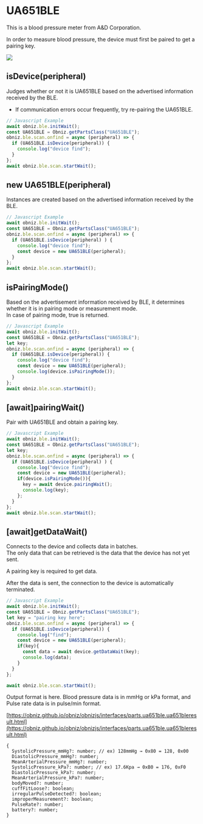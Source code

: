 # UA651BLE
This is a blood pressure meter from A&D Corporation.


In order to measure blood pressure, the device must first be paired to get a pairing key.  

![](./image.jpg)

## isDevice(peripheral)

Judges whether or not it is UA651BLE based on the advertised information received by the BLE.

* If communication errors occur frequently, try re-pairing the UA651BLE.

```javascript
// Javascript Example
await obniz.ble.initWait();
const UA651BLE = Obniz.getPartsClass("UA651BLE");
obniz.ble.scan.onfind = async (peripheral) => {
  if (UA651BLE.isDevice(peripheral)) {
    console.log("device find");
  }
};
await obniz.ble.scan.startWait();

```

## new UA651BLE(peripheral)

Instances are created based on the advertised information received by the BLE.

```javascript
// Javascript Example
await obniz.ble.initWait();
const UA651BLE = Obniz.getPartsClass("UA651BLE");
obniz.ble.scan.onfind = async (peripheral) => {
  if (UA651BLE.isDevice(peripheral) ) {
    console.log("device find");
    const device = new UA651BLE(peripheral);
  }
};
await obniz.ble.scan.startWait();

```

## isPairingMode()

Based on the advertisement information received by BLE, it determines whether it is in pairing mode or measurement mode.  
In case of pairing mode, true is returned.

```javascript
// Javascript Example
await obniz.ble.initWait();
const UA651BLE = Obniz.getPartsClass("UA651BLE");
let key;
obniz.ble.scan.onfind = async (peripheral) => {
  if (UA651BLE.isDevice(peripheral)) {
    console.log("device find");
    const device = new UA651BLE(peripheral);
    console.log(device.isPairingMode());
  }
};
await obniz.ble.scan.startWait();
```

## [await]pairingWait()

Pair with UA651BLE and obtain a pairing key.

```javascript
// Javascript Example
await obniz.ble.initWait();
const UA651BLE = Obniz.getPartsClass("UA651BLE");
let key;
obniz.ble.scan.onfind = async (peripheral) => {
  if (UA651BLE.isDevice(peripheral) ) {
    console.log("device find");
    const device = new UA651BLE(peripheral);
    if(device.isPairingMode()){
      key = await device.pairingWait();
      console.log(key);
    };
  }
};
await obniz.ble.scan.startWait();

```


## [await]getDataWait()

Connects to the device and collects data in batches.  
The only data that can be retrieved is the data that the device has not yet sent.  

A pairing key is required to get data.  

After the data is sent, the connection to the device is automatically terminated.  

```javascript
// Javascript Example
await obniz.ble.initWait();
const UA651BLE = Obniz.getPartsClass("UA651BLE");
let key = "pairing key here";
obniz.ble.scan.onfind = async (peripheral) => {
  if (UA651BLE.isDevice(peripheral)) {
    console.log("find");
    const device = new UA651BLE(peripheral);
    if(key){
      const data = await device.getDataWait(key);
      console.log(data);
    }
  }
};

await obniz.ble.scan.startWait();

```


Output format is here. Blood pressure data is in mmHg or kPa format, and Pulse rate data is in pulse/min format.

[https://obniz.github.io/obniz/obnizjs/interfaces/parts.ua651ble.ua651bleresult.html](https://obniz.github.io/obniz/obnizjs/interfaces/parts.ua651ble.ua651bleresult.html)

```
{
  SystolicPressure_mmHg?: number; // ex) 128mmHg → 0x80 = 128, 0x00
  DiastolicPressure_mmHg?: number;
  MeanArterialPressure_mmHg?: number;
  SystolicPressure_kPa?: number; // ex) 17.6Kpa → 0xB0 = 176, 0xF0
  DiastolicPressure_kPa?: number;
  MeanArterialPressure_kPa?: number;
  bodyMoved?: number;
  cuffFitLoose?: boolean;
  irregularPulseDetected?: boolean;
  improperMeasurement?: boolean;
  PulseRate?: number;
  battery?: number;
}
```